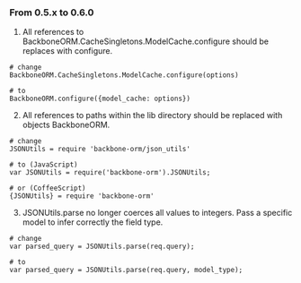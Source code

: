 ### From 0.5.x to 0.6.0

1. All references to BackboneORM.CacheSingletons.ModelCache.configure should be replaces with configure.

```
# change
BackboneORM.CacheSingletons.ModelCache.configure(options)

# to
BackboneORM.configure({model_cache: options})
```

2. All references to paths within the lib directory should be replaced with objects BackboneORM.

```
# change
JSONUtils = require 'backbone-orm/json_utils'

# to (JavaScript)
var JSONUtils = require('backbone-orm').JSONUtils;

# or (CoffeeScript)
{JSONUtils} = require 'backbone-orm'
```

3. JSONUtils.parse no longer coerces all values to integers. Pass a specific model to infer correctly the field type.

```
# change
var parsed_query = JSONUtils.parse(req.query);

# to
var parsed_query = JSONUtils.parse(req.query, model_type);
```